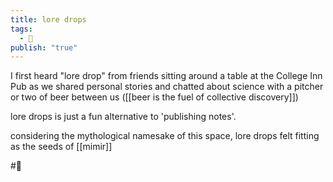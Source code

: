 ```yaml
---
title: lore drops
tags:
  - 🦋
publish: "true"
---
```

I first heard "lore drop" from friends sitting around a table at the College Inn Pub as we shared personal stories and chatted about science with a pitcher or two of beer between us ([[beer is the fuel of collective discovery]])

lore drops is just a fun alternative to 'publishing notes'. 

considering the mythological namesake of this space, lore drops felt fitting as the seeds of [[mimir]] 

#🦋 
